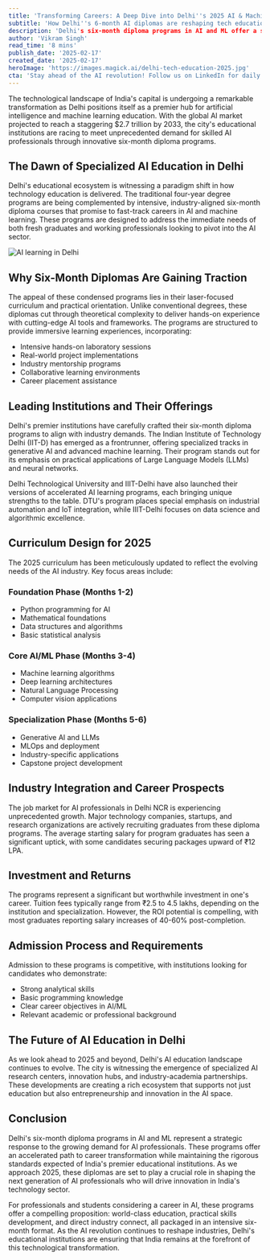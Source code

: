 ```yaml
---
title: 'Transforming Careers: A Deep Dive into Delhi''s 2025 AI & Machine Learning Diploma Programs'
subtitle: 'How Delhi''s 6-month AI diplomas are reshaping tech education'
description: 'Delhi's six-month diploma programs in AI and ML offer a strategic response to the growing demand for AI professionals. These programs provide an accelerated path to career transformation while maintaining rigorous standards. As the AI revolution reshapes industries, Delhi ensures India remains at the forefront of technological innovation.'
author: 'Vikram Singh'
read_time: '8 mins'
publish_date: '2025-02-17'
created_date: '2025-02-17'
heroImage: 'https://images.magick.ai/delhi-tech-education-2025.jpg'
cta: 'Stay ahead of the AI revolution! Follow us on LinkedIn for daily updates on Delhi''s transforming tech education landscape and exclusive insights from industry leaders shaping the future of AI.'
---
```


The technological landscape of India's capital is undergoing a remarkable transformation as Delhi positions itself as a premier hub for artificial intelligence and machine learning education. With the global AI market projected to reach a staggering $2.7 trillion by 2033, the city's educational institutions are racing to meet unprecedented demand for skilled AI professionals through innovative six-month diploma programs.

## The Dawn of Specialized AI Education in Delhi

Delhi's educational ecosystem is witnessing a paradigm shift in how technology education is delivered. The traditional four-year degree programs are being complemented by intensive, industry-aligned six-month diploma courses that promise to fast-track careers in AI and machine learning. These programs are designed to address the immediate needs of both fresh graduates and working professionals looking to pivot into the AI sector.

![AI learning in Delhi](https://i.magick.ai/PIXE/1739783218704_magick_img.webp)

## Why Six-Month Diplomas Are Gaining Traction

The appeal of these condensed programs lies in their laser-focused curriculum and practical orientation. Unlike conventional degrees, these diplomas cut through theoretical complexity to deliver hands-on experience with cutting-edge AI tools and frameworks. The programs are structured to provide immersive learning experiences, incorporating:

- Intensive hands-on laboratory sessions
- Real-world project implementations
- Industry mentorship programs
- Collaborative learning environments
- Career placement assistance

## Leading Institutions and Their Offerings

Delhi's premier institutions have carefully crafted their six-month diploma programs to align with industry demands. The Indian Institute of Technology Delhi (IIT-D) has emerged as a frontrunner, offering specialized tracks in generative AI and advanced machine learning. Their program stands out for its emphasis on practical applications of Large Language Models (LLMs) and neural networks.

Delhi Technological University and IIIT-Delhi have also launched their versions of accelerated AI learning programs, each bringing unique strengths to the table. DTU's program places special emphasis on industrial automation and IoT integration, while IIIT-Delhi focuses on data science and algorithmic excellence.

## Curriculum Design for 2025

The 2025 curriculum has been meticulously updated to reflect the evolving needs of the AI industry. Key focus areas include:

### Foundation Phase (Months 1-2)
- Python programming for AI
- Mathematical foundations
- Data structures and algorithms
- Basic statistical analysis

### Core AI/ML Phase (Months 3-4)
- Machine learning algorithms
- Deep learning architectures
- Natural Language Processing
- Computer vision applications

### Specialization Phase (Months 5-6)
- Generative AI and LLMs
- MLOps and deployment
- Industry-specific applications
- Capstone project development

## Industry Integration and Career Prospects

The job market for AI professionals in Delhi NCR is experiencing unprecedented growth. Major technology companies, startups, and research organizations are actively recruiting graduates from these diploma programs. The average starting salary for program graduates has seen a significant uptick, with some candidates securing packages upward of ₹12 LPA.

## Investment and Returns

The programs represent a significant but worthwhile investment in one's career. Tuition fees typically range from ₹2.5 to 4.5 lakhs, depending on the institution and specialization. However, the ROI potential is compelling, with most graduates reporting salary increases of 40-60% post-completion.

## Admission Process and Requirements

Admission to these programs is competitive, with institutions looking for candidates who demonstrate:
- Strong analytical skills
- Basic programming knowledge
- Clear career objectives in AI/ML
- Relevant academic or professional background

## The Future of AI Education in Delhi

As we look ahead to 2025 and beyond, Delhi's AI education landscape continues to evolve. The city is witnessing the emergence of specialized AI research centers, innovation hubs, and industry-academia partnerships. These developments are creating a rich ecosystem that supports not just education but also entrepreneurship and innovation in the AI space.

## Conclusion

Delhi's six-month diploma programs in AI and ML represent a strategic response to the growing demand for AI professionals. These programs offer an accelerated path to career transformation while maintaining the rigorous standards expected of India's premier educational institutions. As we approach 2025, these diplomas are set to play a crucial role in shaping the next generation of AI professionals who will drive innovation in India's technology sector.

For professionals and students considering a career in AI, these programs offer a compelling proposition: world-class education, practical skills development, and direct industry connect, all packaged in an intensive six-month format. As the AI revolution continues to reshape industries, Delhi's educational institutions are ensuring that India remains at the forefront of this technological transformation.